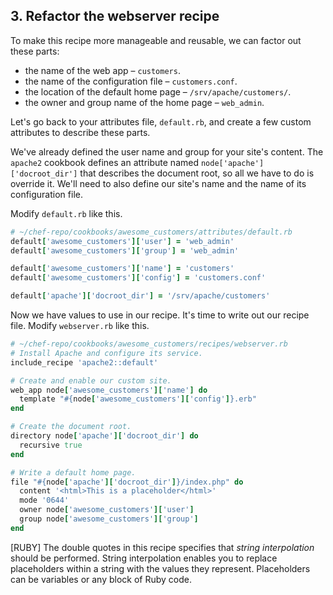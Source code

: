 ## 3. Refactor the webserver recipe

To make this recipe more manageable and reusable, we can factor out these parts:

* the name of the web app &ndash; `customers`.
* the name of the configuration file &ndash; `customers.conf`.
* the location of the default home page &ndash; `/srv/apache/customers/`.
* the owner and group name of the home page &ndash; `web_admin`.

Let's go back to your attributes file, <code class="file-path">default.rb</code>, and create a few custom attributes to describe these parts.

We've already defined the user name and group for your site's content. The `apache2` cookbook defines an attribute named `node['apache']['docroot_dir']` that describes the document root, so all we have to do is override it. We'll need to also define our site's name and the name of its configuration file.

Modify <code class="file-path">default.rb</code> like this.

```ruby
# ~/chef-repo/cookbooks/awesome_customers/attributes/default.rb
default['awesome_customers']['user'] = 'web_admin'
default['awesome_customers']['group'] = 'web_admin'

default['awesome_customers']['name'] = 'customers'
default['awesome_customers']['config'] = 'customers.conf'

default['apache']['docroot_dir'] = '/srv/apache/customers'
```

Now we have values to use in our recipe. It's time to write out our recipe file. Modify <code class="file-path">webserver.rb</code>  like this.

```ruby
# ~/chef-repo/cookbooks/awesome_customers/recipes/webserver.rb
# Install Apache and configure its service.
include_recipe 'apache2::default'

# Create and enable our custom site.
web_app node['awesome_customers']['name'] do
  template "#{node['awesome_customers']['config']}.erb"
end

# Create the document root.
directory node['apache']['docroot_dir'] do
  recursive true
end

# Write a default home page.
file "#{node['apache']['docroot_dir']}/index.php" do
  content '<html>This is a placeholder</html>'
  mode '0644'
  owner node['awesome_customers']['user']
  group node['awesome_customers']['group']
end
```

[RUBY] The double quotes in this recipe specifies that _string interpolation_ should be performed. String interpolation enables you to replace placeholders within a string with the values they represent. Placeholders can be variables or any block of Ruby code.
